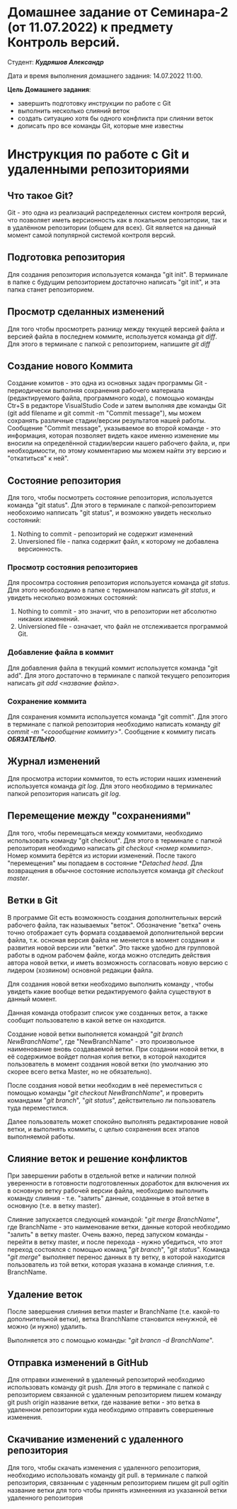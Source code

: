# **Домашнее задание от Семинара-2 (от 11.07.2022) к предмету Контроль версий**.

Студент: **_Кудряшов Александр_**

Дата и время выполнения домашнего задания: 14.07.2022 11:00.

**Цель Домашнего задания**: 
* завершить подготовку инструкции по работе с Git
* выполнить несколько слияний веток
* создать ситуацию хотя бы одного конфликта при слиянии веток
* дописать про все команды Git, которые мне известны



# Инструкция по работе с Git и удаленными репозиториями


## Что такое Git?

Git - это одна из реализаций распределенных систем контроля версий, что позволяет иметь версионность как в локальном репозитории, так и в удалённом репозитории (общем для всех). Git 
является на данный момент самой популярной системой контроля версий.

## Подготовка репозитория
Для создания репозитория используется команда "git init". В терминале в папке с будущим репозиторием достаточно написать "git init", и эта папка станет репозиторием.


## Просмотр сделанных изменений
Для того чтобы просмотреть разницу между текущей версией файла и версией файла в последнем коммите, используется команда *git diff*. Для этого в терминале с папкой с репозиторием, напишите *git diff*

## Создание нового Коммита

Создание комитов - это одна из основных задач программы Git -  периодически выполняя сохранения рабочего материала (редактируемого файла, программного кода), с помощью команды Ctr+S в редакторе VisualStudio Code и затем выполняя две команды Git (git add filename и git commit -m "Commit message"), мы можем сохранять различные стадии/версии результатов нашей работы. Сообщение "Commit message", указываемое во второй команде - это информация, которая позволяет видеть какое именно изменение мы вносили на определённой стадии/версии нашего рабочего файла, и, при необходимости, по этому комментарию мы можем найти эту версию и "откатиться" к ней".


## Состояние репозитория
Для того, чтобы посмотреть состояние репозитория, используется команда "git  status". Для этого в терминале с папкой-репозиторием необохоимо напписать "git status", и возможно увидеть несколько состояний:
1. Nothing to commit - репозиторий не содержит изменений
2. Unversioned file - папка содержит файл, к которому не добавлена версионность.



### Просмотр состояния репозиториев


Для просомтра состояния репозитория используется команда *git status*.  Для этого необоходимо в папке с терминалом написать *git status*, и увидеть несколько возможных состояний:
1. Nothing to commit - это значит, что в репозитории нет абсолютно никаких изменений.
2. Universioned file - означает, что файл не отслеживается программой Git.


### Добавление файла в коммит

Для добавления файла в текущий коммит используется команда "git add". Для этого достаточно в терминале с папкой текущего репозитория написать *git add <название файла>*.

### Сохранение коммита
Для сохранения коммита используется команда "git commit". Для этого в терминале с папкой репозитория необходимо написать команду *git commit -m "<соообщение коммиту>"*. Сообщение к коммиту писать ***ОБЯЗАТЕЛЬНО***.


## Журнал изменений
Для просмотра истории коммитов, то есть истории наших изменений используется команда *git log*. Для этого необходимо в терминалес папкой репозитория написать *git log*. 

## Перемещение между "сохранениями"

Для того, чтобы перемещаться между коммитами, необходимо использовать команду "git checkout". Для этого в терминале с папкой репозитория необходимо написать *git checkout <номер коммита>*. Номер коммита берётся из истории изменений. После такого "перемещения" мы попадаем в состояние **Detached head*. Для возвращения в обычное состояние используется команда *git checkout master*.

## Ветки в Git
В программе Git есть возможность создания дополнительных версий рабочего файла, так называемых "веток". Обозначение "ветка" очень точно отображает суть формата создаваемой дополнительной версии файла, т.к. осноная версия файла не меняется в момент создания и развития новой версии или "ветки". Это также удобно для групповой работы в одном рабочем файле, когда можно отследить действия автора новой ветки, и иметь возможность согласовать новую версию с лидером (хозяином) основной редакции файла.

Для создания новой ветки необходимо выполнить команду <git branch>, чтобы увидеть какие вообще ветки редактируемого файла существуют в данный момент.

Данная команда отобразит список уже созданных веток, а также сообщит пользователю в какой ветке он находится. 

Создание новой ветки выполняется командой "*git branch NewBranchName*", где "NewBranchName" - это произвольное наименование вновь создаваемой ветки. При создании новой ветки, в её содержимое войдет полная копия ветки, в которой находится пользователь в момент создания новой ветки (по умолчанию это скорее всего ветка Master, но не обязательно).

После создания новой ветки необходим в неё переместиться с помощью команды "*git checkout NewBranchName*", и проверить командами "*git branch*", "*git status*", действительно ли пользователь туда переместился.

Далее пользователь может спокойно выполнять редактирование новой ветки, и выполнять коммиты, с целью сохранения всех этапов выполняемой работы.


## Слияние веток и решение конфликтов

При завершении работы в отдельной ветке и наличии полной уверенности в готовности подготовленных доработок для включения их в основную ветку рабочей версии файла, необходимо выполнить команду слияния - т.е. "залить" данные, созданные в этой ветке в основную (т.е. в ветку master).

Слияние запускается следующей командой: "*git merge BranchName*", где BranchName - это наименование ветки, данные которой необходимо "залить" в ветку master.
Очень важно, перед запуском команды - перейти в ветку master, и после перехода - нужно убедиться, что этот переход состоялся с помощью команд "*git branch*", "*git status*".
Команда "*git merge*" выполняет перенос данных в ту ветку, в которой находится пользователь из той ветки, которая указана в команде слияния, т.е. BranchName.


## Удаление веток   

После завершения слияния ветки master и BranchName (т.е. какой-то дополнительной ветки), ветка BranchName становится ненужной, её можно (и нужно) удалить. 

Выполняется это с помощью команды: "*git brancn -d BranchName*".

## Отправка изменений в GitHub

Для отправки изменений в удаленный репозиторий необходимо использовать команду git push. Для этого  в терминале с папкой с репозиторием связанной с удаленным репозиторием пишем команду git push origin название ветки,
где название ветки  - это ветка в удаленном репозитории куда необходимо отправить совершенные изменения.

## Скачивание изменений с удаленного репозитория
  
  Для того, чтобы скачать изменения с удаленного репозитория, необходимо использовать команду git pull.
  в терминале с папкой репозитория, связанным с уаденным репозиторием пишем git pull ogitin название ветки для того чтобы принять измнеенния  из указанной ветки удаленного репозитория

  
  
